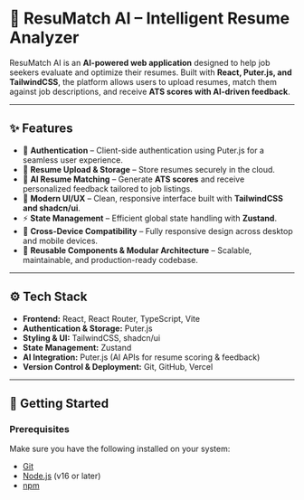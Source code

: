 # 📄 ResuMatch AI – Intelligent Resume Analyzer  

ResuMatch AI is an **AI-powered web application** designed to help job seekers evaluate and optimize their resumes. Built with **React, Puter.js, and TailwindCSS**, the platform allows users to upload resumes, match them against job descriptions, and receive **ATS scores with AI-driven feedback**.  

---

## ✨ Features  
- 🔐 **Authentication** – Client-side authentication using Puter.js for a seamless user experience.  
- 📂 **Resume Upload & Storage** – Store resumes securely in the cloud.  
- 🤖 **AI Resume Matching** – Generate **ATS scores** and receive personalized feedback tailored to job listings.  
- 🎨 **Modern UI/UX** – Clean, responsive interface built with **TailwindCSS and shadcn/ui**.  
- ⚡ **State Management** – Efficient global state handling with **Zustand**.  
- 📱 **Cross-Device Compatibility** – Fully responsive design across desktop and mobile devices.  
- 🧩 **Reusable Components & Modular Architecture** – Scalable, maintainable, and production-ready codebase.  

---

## ⚙️ Tech Stack  
- **Frontend:** React, React Router, TypeScript, Vite  
- **Authentication & Storage:** Puter.js  
- **Styling & UI:** TailwindCSS, shadcn/ui  
- **State Management:** Zustand  
- **AI Integration:** Puter.js (AI APIs for resume scoring & feedback)  
- **Version Control & Deployment:** Git, GitHub, Vercel  

---

## 🚀 Getting Started  

### Prerequisites  
Make sure you have the following installed on your system:  
- [Git](https://git-scm.com/)  
- [Node.js](https://nodejs.org/) (v16 or later)  
- [npm](https://www.npmjs.com/)  


